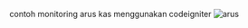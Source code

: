 contoh monitoring arus kas menggunakan codeigniter
![arus](https://user-images.githubusercontent.com/35591238/102506329-9485ff80-40b5-11eb-9983-104f61fda867.gif)

